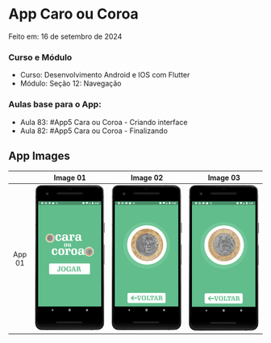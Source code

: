 # App Caro ou Coroa

Feito em: 16 de setembro de 2024

### Curso e Módulo

- Curso: Desenvolvimento Android e IOS com Flutter
- Módulo: Seção 12: Navegação

### Aulas base para o App:

- Aula 83: #App5 Cara ou Coroa - Criando interface
- Aula 82: #App5 Cara ou Coroa - Finalizando


## App Images

|        | Image 01 | Image 02 | Image 03 |
|:------:|:--------:|:--------:|:--------:|
| App 01 | ![Img01] | ![Img02] | ![Img03] |

<!-- Links -->

[Img01]: https://github.com/MatheusPTorquato/appsCursosFlutter/blob/dev-mpt/screenshots/01app06_jamilton.png

[Img02]: https://github.com/MatheusPTorquato/appsCursosFlutter/blob/dev-mpt/screenshots/02app06_jamilton.png

[Img03]: https://github.com/MatheusPTorquato/appsCursosFlutter/blob/dev-mpt/screenshots/03app06_jamilton.png